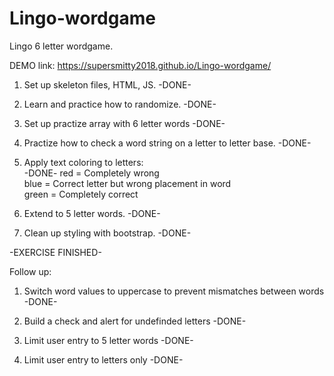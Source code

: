 # Lingo-wordgame
Lingo 6 letter wordgame.

DEMO link: https://supersmitty2018.github.io/Lingo-wordgame/

1. Set up skeleton files, HTML, JS. -DONE-

2. Learn and practice how to randomize. -DONE-

3. Set up practize array with 6 letter words -DONE-

4. Practize how to check a word string on a letter to letter base. -DONE-

5. Apply text coloring to letters: <br> -DONE-
red = Completely wrong <br>
blue = Correct letter but wrong placement in word<br>
green = Completely correct<br>

6. Extend to 5 letter words. -DONE-

7. Clean up styling with bootstrap. -DONE-

-EXERCISE FINISHED-

Follow up:

1. Switch word values to uppercase to prevent mismatches between words -DONE-

2. Build a check and alert for undefinded letters -DONE-

3. Limit user entry to 5 letter words -DONE-

4. Limit user entry to letters only -DONE-


